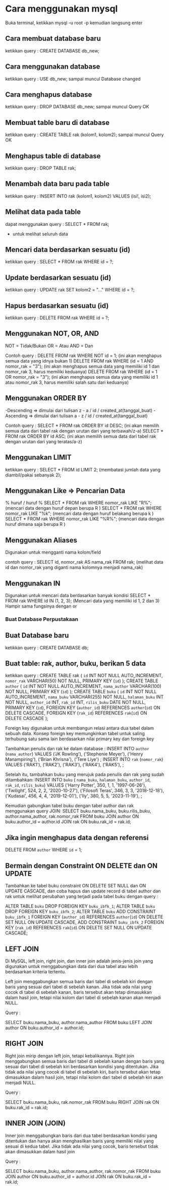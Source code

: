 # Cara menggunakan mysql
Buka terminal, ketikkan mysql -u root -p
kemudian langsung enter 

## Cara membuat database baru
ketikkan query :
CREATE DATABASE db_new;

## Cara menggunakan database
ketikkan query :
USE db_new;
sampai muncul Database changed

## Cara menghapus database
ketikkan query :
DROP DATABASE db_new;
sampai muncul Query OK

## Membuat table baru di database
ketikkan query :
CREATE TABLE rak (kolom1, kolom2);
sampai muncul Query OK

## Menghapus table di database
ketikkan query :
DROP TABLE rak;

## Menambah data baru pada table
ketikkan query :
INSERT INTO rak (kolom1, kolom2) VALUES (isi!, isi2);

## Melihat data pada table 
dapat menggunakan query :
SELECT * FROM rak;

* untuk melihat seluruh data

## Mencari data berdasarkan sesuatu (id)
ketikkan query :
SELECT * FROM rak WHERE id = ?;

## Update berdasarkan sesuatu (id)
ketikkan query :
UPDATE rak SET kolom2 = "..." WHERE id = ?;

## Hapus berdasarkan sesuatu (id)
ketikkan query :
DELETE FROM rak WHERE id = ?;

## Menggunakan NOT, OR, AND
NOT = Tidak/Bukan
OR = Atau
AND = Dan

Contoh query :
DELETE FROM rak WHERE NOT id = 1;
(ini akan menghapus semua data yang idnya bukan 1)
DELETE FROM rak WHERE (id = 1 AND nomor_rak = "3");
(ini akan menghapus semua data yang memiliki id 1 dan nomor_rak 3, harus memiliki keduanya)
DELETE FROM rak WHERE (id = 1 OR nomor_rak = "3");
(ini akan menghapus semua data yang memiliki id 1 atau nomor_rak 3, harus memiliki salah satu dari keduanya)

## Menggunakan ORDER BY
-Descending => dimulai dari tulisan z - a / id / created_at(tanggal_buat)
-Ascending => dimulai dari tulisan a - z / id / created_at(tanggal_buat)

Contoh query :
SELECT * FROM rak ORDER BY id DESC;
(ini akan memilih semua data dari tabel rak dengan urutan dari yang terbawah/z-a)
SELECT * FROM rak ORDER BY id ASC;
(ini akan memilih semua data dari tabel rak dengan urutan dari yang teratas/a-z)

## Menggunakan LIMIT
ketikkan query : 
SELECT * FROM id LIMIT 2;
(membatasi jumlah data yang diambil/pakai sebanyak 2);

## Menggunakan Like => Pencarian Data
% huruf / huruf %
SELECT * FROM rak WHERE nomor_rak LIKE "R%";
(mencari data dengan huruf depan berupa R )
SELECT * FROM rak WHERE nomor_rak LIKE "%k";
(mencari data dengan huruf belakang berupa k )
SELECT * FROM rak WHERE nomor_rak LIKE "%R%";
(mencari data dengan huruf dimana saja berupa R )

## Menggunakan Aliases
Digunakan untuk mengganti nama kolom/field

contoh query :
SELECT id, nomor_rak AS nama_rak FROM rak;
(melihat data id dan nomor_rak yang diganti nama kolomnya menjadi nama_rak)

## Menggunakan IN
Digunakan untuk mencari data berdasarkan banyak kondisi
SELECT * FROM rak WHERE id IN (1, 2, 3);
(Mencari data yang memiliki id 1, 2 dan 3)
Hampir sama fungsinya dengan or

### Buat Database Perpustakaan

## Buat Database baru

ketikkan query : 
CREATE DATABASE db;

## Buat table: rak, author, buku, berikan 5 data

ketikkan query :
CREATE TABLE rak (
    `id` INT NOT NULL AUTO_INCREMENT,
    `nomor_rak` VARCHAR(50) NOT NULL,
    PRIMARY KEY (`id`)
    );
CREATE TABLE `author` (
    `id` INT NOT NULL AUTO_INCREMENT,
    `nama_author` VARCHAR(100) NOT NULL,
    PRIMARY KEY (`id`)
    );
CREATE TABLE `buku` (
    `id` INT NOT NULL AUTO_INCREMENT,
    `nama_buku` VARCHAR(255) NOT NULL,
    `halaman_buku` INT NOT NULL,
    `author_id` INT,
    `rak_id` INT,
    `rilis_buku` DATE NOT NULL,
    PRIMARY KEY (`id`),
    FOREIGN KEY (`author_id`) REFERENCES `author`(`id`) ON DELETE CASCADE,
    FOREIGN KEY (`rak_id`) REFERENCES `rak`(`id`) ON DELETE CASCADE
);

Foreign key digunakan untuk membangun relasi antara dua tabel dalam sebuah data. Konsep foreign key memungkinkan tabel untuk saling terhubung satu sama lain berdasarkan nilai primary key dan foreign key

Tambahkan penulis dan rak ke dalam database :
INSERT INTO `author` (`nama_author`) VALUES 
    ('JK Rowling'), 
    ('Stephenie Meyer'),
    ('Henry Manampiring'),
    ('Brian Khrisna'),
    ('Tere Liye')
    ;
INSERT INTO `rak` (`nomor_rak`) VALUES 
    ('RAK1'), 
    ('RAK2'),
    ('RAK3'),
    ('RAK4'),
    ('RAK5'),
    ;

Setelah itu, tambahkan buku yang merujuk pada penulis dan rak yang sudah ditambahkan:
INSERT INTO `buku` (
    `nama_buku`, 
    `halaman_buku`, 
    `author_id`, 
    `rak_id`, 
    `rilis_buku`) VALUES
    ('Harry Potter', 350, 1, 1, '1997-06-26'), 
    ('Twilight', 524, 2, 2, '2020-10-27'),
    ('Filosofi Teras', 346, 3, 3, '2018-12-18'),
    ('Kudasai', 456, 4, 4, '2019-12-01'),
    ('Ily', 380, 5, 5, '2023-11-19'),
    ;

Kemudian gabungkan tabel buku dengan tabel author dan rak menggunakan query JOIN:
SELECT
    buku.nama_buku,
    buku.rilis_buku,
    author.nama_author,
    rak.nomor_rak
FROM
    buku
JOIN author ON buku.author_id = author.id
JOIN rak ON buku.rak_id = rak.id;

## Jika ingin menghapus data dengan referensi

DELETE FROM `author` WHERE `id` = 1;

## Bermain dengan Constraint ON DELETE dan ON UPDATE 

Tambahkan ke tabel buku constraint ON DELETE SET NULL dan ON UPDATE CASCADE, dan coba hapus dan update record di tabel author dan rak untuk melihat perubahan yang terjadi pada tabel buku dengan query :

ALTER TABLE `buku` DROP FOREIGN KEY `buku_ibfk_1`;
ALTER TABLE `buku` DROP FOREIGN KEY `buku_ibfk_2`;
ALTER TABLE `buku`
ADD CONSTRAINT `buku_ibfk_1` FOREIGN KEY (`author_id`) REFERENCES `author`(`id`) ON DELETE SET NULL ON UPDATE CASCADE,
ADD CONSTRAINT `buku_ibfk_2` FOREIGN KEY (`rak_id`) REFERENCES `rak`(`id`) ON DELETE SET NULL ON UPDATE CASCADE;

## LEFT JOIN 

Di MySQL, left join, right join, dan inner join adalah jenis-jenis join yang digunakan untuk menggabungkan data dari dua tabel atau lebih berdasarkan kriteria tertentu.

Left join menggabungkan semua baris dari tabel di sebelah kiri dengan baris yang sesuai dari tabel di sebelah kanan. Jika tidak ada nilai yang cocok di tabel di sebelah kanan, baris tersebut akan tetap dimasukkan dalam hasil join, tetapi nilai kolom dari tabel di sebelah kanan akan menjadi NULL.

Query : 

SELECT
    buku.nama_buku,
    author.nama_author
FROM
    buku
LEFT JOIN author ON buku.author_id = author.id;

## RIGHT JOIN

Right join mirip dengan left join, tetapi kebalikannya. Right join menggabungkan semua baris dari tabel di sebelah kanan dengan baris yang sesuai dari tabel di sebelah kiri berdasarkan kondisi yang ditentukan. Jika tidak ada nilai yang cocok di tabel di sebelah kiri, baris tersebut akan tetap dimasukkan dalam hasil join, tetapi nilai kolom dari tabel di sebelah kiri akan menjadi NULL.

Query :

SELECT
    buku.nama_buku,
    rak.nomor_rak
FROM
    buku
RIGHT JOIN rak ON buku.rak_id = rak.id;

## INNER JOIN (JOIN)

Inner join menggabungkan baris dari dua tabel berdasarkan kondisi yang ditentukan dan hanya akan menghasilkan baris yang memiliki nilai yang sesuai di kedua tabel. Jika tidak ada nilai yang cocok, baris tersebut tidak akan dimasukkan dalam hasil join

Query :

SELECT
    buku.nama_buku,
    author.nama_author,
    rak.nomor_rak
FROM
    buku
JOIN author ON buku.author_id = author.id
JOIN rak ON buku.rak_id = rak.id;